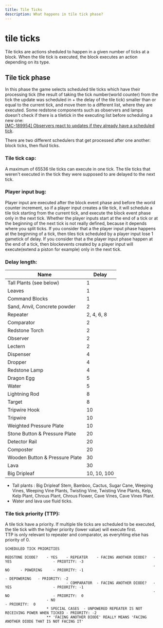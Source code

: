 ```yaml
---
title: Tile Ticks
description: What happens in tile tick phase?
---
```


# tile ticks

Tile ticks are actions sheduled to happen in a given number of ticks at a block.
When the tile tick is executed, the block executes an action depending on its type.

## Tile tick phase
In this phase the game selects scheduled tile ticks which have their processing tick (the result of taking the tick number(world counter) from the tick the update was scheduled in + the delay of the tile tick) smaller than or equal to the current tick, and move them to a different list, where they are executed. Some redstone components such as observers and lamps doesn't check if there is a tiletick in the executing list before scheduling a new one:  
[[MC-189954] Observers react to updates if they already have a scheduled tick](https://bugs.mojang.com/browse/MC-189954).

There are two different schedulers that get processed after one another: block ticks, then fluid ticks.
### Tile tick cap:
A maximum of 65536 tile ticks can execute in one tick. The tile ticks that weren't executed in the tick they were supposed to are delayed to the next tick.

### Player input bug:
Player input are executed after the block event phase and before the world counter increment, so if a player input creates a tile tick, it will schedule a tile tick starting from the current tick, and execute the block event phase only in the next tick.
Whether the player inputs start at the end of a tick or at the beginning of the next tick is not really defined, because it depends where you split ticks.
If you consider that a the player input phase happens at the beginning of a tick, then tiles tick scheduled by a player input lose 1 gametick of delay.
If you consider that a the player input phase happen at the end of a tick, then blockevents created by a player input will execute(extend a piston for example) only in the next tick.

### Delay length:

| Name | Delay |
|---|---|
| Tall Plants (see below) | 1 |
| Leaves | 1 |
| Command Blocks | 1 |
| Sand, Anvil, Concrete powder | 2 |
| Repeater | 2, 4, 6, 8 |
| Comparator | 2 |
| Redstone Torch | 2 |
| Observer | 2 |
| Lectern | 2 |
| Dispenser | 4 |
| Dropper | 4 |
| Redstone Lamp | 4 |
| Dragon Egg | 5 |
| Water | 5 |
| Lightning Rod | 8 |
| Target | 8 |
| Tripwire Hook | 10 |
| Tripwire | 10 |
| Weighted Pressure Plate | 10 |
| Stone Button & Pressure Plate | 20 |
| Detector Rail | 20 |
| Composter | 20 |
| Wooden Button & Pressure Plate | 30 |
| Lava | 30 |
| Big Dripleaf | 10, 10, 100 |

* Tall plants : Big Dripleaf Stem, Bamboo, Cactus, Sugar Cane, Weeping Vines, Weeping Vine Plants, Twisting Vine, Twisting Vine Plants, Kelp, Kelp Plant, Chrous Plant, Chrous Flower, Cave Vines, Cave Vines Plant.  
* Water and lava use fluid ticks.

### Tile tick priority (TTP):
A tile tick have a priority. If multiple tile ticks are scheduled to be executed, the tile tick with the higher priority (lower value) will execute first.  
TTP is only relevant to repeater and comparator, as everyhting else has priority of 0.

```
SCHEDULED TICK PRIORITIES

REDSTONE DIODE?    - YES    - REPEATER    - FACING ANOTHER DIODE?   - YES                   - PRIOTITY: -3
                                                                    - NO     - POWERING     - PRIORITY: -1
                                                                             - DEPOWERING   - PRIORITY: -2
                            - COMPARATOR  - FACING ANOTHER DIODE?   - YES                   - PRIORITY: -1
                                                                    - NO                    - PRIORITY:  0
                   - NO                                                                     - PRIORITY:  0
                   * SPECIAL CASES  - UNPOWERED REPEATER IS NOT RECEIVING POWER WHEN TICKED - PRIORITY: -2
                   ** 'FACING ANOTHER DIODE' REALLY MEANS 'FACING ANOTHER DIODE THAT IS NOT FACING IT'
```
